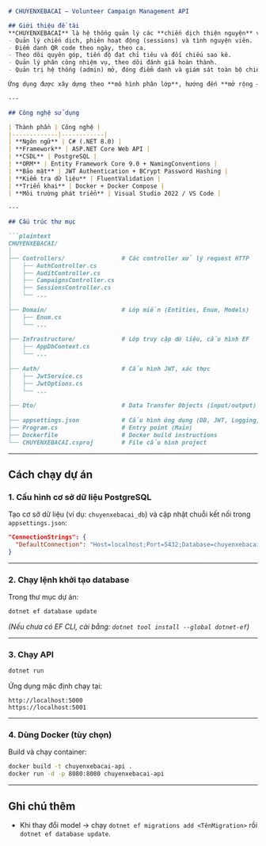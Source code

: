 ````markdown
# CHUYENXEBACAI — Volunteer Campaign Management API

## Giới thiệu đề tài
**CHUYENXEBACAI** là hệ thống quản lý các **chiến dịch thiện nguyện** và **tình nguyện viên**, cho phép:
- Quản lý chiến dịch, phiên hoạt động (sessions) và tình nguyện viên.
- Điểm danh QR code theo ngày, theo ca.
- Theo dõi quyên góp, tiến độ đạt chỉ tiêu và đối chiếu sao kê.
- Quản lý phân công nhiệm vụ, theo dõi đánh giá hoàn thành.
- Quản trị hệ thống (admin) mở, đóng điểm danh và giám sát toàn bộ chiến dịch.

Ứng dụng được xây dựng theo **mô hình phân lớp**, hướng đến **mở rộng – bảo trì dễ dàng** và sẵn sàng kết nối với mobile/web frontend.

---

## Công nghệ sử dụng

| Thành phần | Công nghệ |
|-------------|------------|
| **Ngôn ngữ** | C# (.NET 8.0) |
| **Framework** | ASP.NET Core Web API |
| **CSDL** | PostgreSQL |
| **ORM** | Entity Framework Core 9.0 + NamingConventions |
| **Bảo mật** | JWT Authentication + BCrypt Password Hashing |
| **Kiểm tra dữ liệu** | FluentValidation |
| **Triển khai** | Docker + Docker Compose |
| **Môi trường phát triển** | Visual Studio 2022 / VS Code |

---

## Cấu trúc thư mục

```plaintext
CHUYENXEBACAI/
│
├── Controllers/                # Các controller xử lý request HTTP
│   ├── AuthController.cs
│   ├── AuditController.cs
│   ├── CampaignsController.cs
│   ├── SessionsController.cs
│   └── ...
│
├── Domain/                     # Lớp miền (Entities, Enum, Models)
│   ├── Enum.cs
│   └── ...
│
├── Infrastructure/             # Lớp truy cập dữ liệu, cấu hình EF
│   ├── AppDbContext.cs
│   └── ...
│
├── Auth/                       # Cấu hình JWT, xác thực
│   ├── JwtService.cs
│   ├── JwtOptions.cs
│   └── ...
│
├── Dto/                        # Data Transfer Objects (input/output)
│
├── appsettings.json            # Cấu hình ứng dụng (DB, JWT, Logging, ...)
├── Program.cs                  # Entry point (Main)
├── Dockerfile                  # Docker build instructions
└── CHUYENXEBACAI.csproj        # File cấu hình project
````

---

## Cách chạy dự án

### 1. Cấu hình cơ sở dữ liệu PostgreSQL

Tạo cơ sở dữ liệu (ví dụ: `chuyenxebacai_db`) và cập nhật chuỗi kết nối trong `appsettings.json`:

```json
"ConnectionStrings": {
  "DefaultConnection": "Host=localhost;Port=5432;Database=chuyenxebacai_db;Username=postgres;Password=yourpassword"
}
```

---

### 2. Chạy lệnh khởi tạo database

Trong thư mục dự án:

```bash
dotnet ef database update
```

*(Nếu chưa có EF CLI, cài bằng: `dotnet tool install --global dotnet-ef`)*

---

### 3. Chạy API

```bash
dotnet run
```

Ứng dụng mặc định chạy tại:

```
http://localhost:5000
https://localhost:5001
```

---

### 4. Dùng Docker (tùy chọn)

Build và chạy container:

```bash
docker build -t chuyenxebacai-api .
docker run -d -p 8080:8080 chuyenxebacai-api
```

---

## Ghi chú thêm

* Khi thay đổi model → chạy `dotnet ef migrations add <TênMigration>` rồi `dotnet ef database update`.
